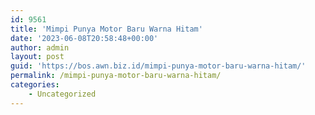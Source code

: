 ```yaml
---
id: 9561
title: 'Mimpi Punya Motor Baru Warna Hitam'
date: '2023-06-08T20:58:48+00:00'
author: admin
layout: post
guid: 'https://bos.awn.biz.id/mimpi-punya-motor-baru-warna-hitam/'
permalink: /mimpi-punya-motor-baru-warna-hitam/
categories:
    - Uncategorized
---
```


